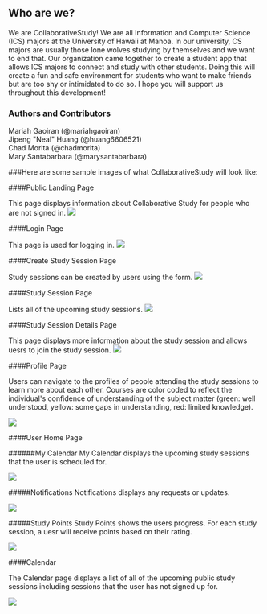 ## Who are we?
We are CollaborativeStudy! We are all Information and Computer Science (ICS) majors at the University of Hawaii at Manoa. In our university, CS majors are usually those lone wolves studying by themselves and we want to end that. Our organization came together to create a student app that allows ICS majors to connect and study with other students. Doing this will create a fun and safe environment for students who want to make friends but are too shy or intimidated to do so. I hope you will support us throughout this development!

### Authors and Contributors
Mariah Gaoiran (@mariahgaoiran) <br>
Jipeng "Neal" Huang (@huang6606521) <br>
Chad Morita (@chadmorita) <br>
Mary Santabarbara (@marysantabarbara) <br>

###Here are some sample images of what CollaborativeStudy will look like:

####Public Landing Page

This page displays information about Collaborative Study for people who are not signed in.
<img class="ui fluid centered image" src="/screenshots/Chad/public-landing.png">


####Login Page

This page is used for logging in.
<img class="ui fluid centered image" src="/screenshots/Chad/login.png">


####Create Study Session Page

Study sessions can be created by users using the form.
<img class="ui fluid centered image" src="/screenshots/Chad/create-study-session-2.png">


####Study Session Page

Lists all of the upcoming study sessions.
<img class="ui fluid centered image" src="/screenshots/Chad/study-session.png">


####Study Session Details Page

This page displays more information about the study session and allows uesrs to join the study session.
<img class="ui fluid centered image" src="/screenshots/Chad/study-session-details.png">


####Profile Page

Users can navigate to the profiles of people attending the study sessions to learn more about each other. Courses are color coded to reflect the individual's confidence of understanding of the subject matter (green: well understood, yellow: some gaps in understanding, red: limited knowledge).

<img class="ui fluid centered image" src="/screenshots/Chad/profile-2.png">


####User Home Page

######My Calendar
My Calendar displays the upcoming study sessions that the user is scheduled for.

<img class="ui fluid centered image" src="/screenshots/Chad/user-home1.png">


#####Notifications
Notifications displays any requests or updates.

<img class="ui fluid centered image" src="/screenshots/Chad/user-home2.png">

#####Study Points
Study Points shows the users progress. For each study session, a uesr will receive points based on their rating.

<img class="ui fluid centered image" src="/screenshots/Chad/user-home3.png">


####Calendar

The Calendar page displays a list of all of the upcoming public study sessions including sessions that the user has not signed up for.

 <img class="ui fluid centered image" src="/screenshots/Chad/calendar.png">
